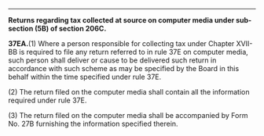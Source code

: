 ****

**Returns regarding tax collected at source on computer media under sub-section (5B) of section 206C.**

**37EA.**(1) Where a person responsible for collecting tax under Chapter XVII-BB is required to file any return referred to in rule 37E on computer media, such person shall deliver or cause to be delivered such return in accordance with such scheme as may be specified by the Board in this behalf within the time specified under rule 37E.

(2) The return filed on the computer media shall contain all the information required under rule 37E.

(3) The return filed on the computer media shall be accompanied by Form No. 27B furnishing the information specified therein.